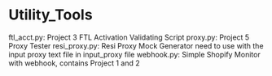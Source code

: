 # Utility_Tools
ftl_acct.py: Project 3 FTL Activation Validating Script
proxy.py: Project 5 Proxy Tester
resi_proxy.py: Resi Proxy Mock Generator need to use with the input proxy text file in input_proxy file 
webhook.py: Simple Shopify Monitor with webhook, contains Project 1 and 2

